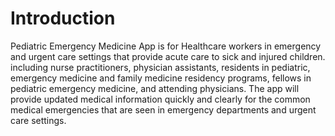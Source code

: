 # Introduction

Pediatric Emergency Medicine App is for Healthcare workers in emergency and urgent care settings that provide acute care to sick and injured children.  including nurse practitioners, physician assistants, residents in pediatric, emergency medicine and family medicine residency programs, fellows in pediatric emergency medicine, and attending physicians. The app will provide updated medical information quickly and clearly for the common medical emergencies that are seen in emergency departments and urgent care settings.

